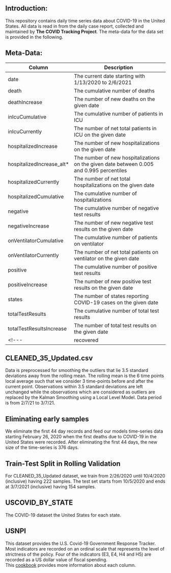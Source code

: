 ## Introduction:  

This repository contains daily time series data about COVID-19 in the United States. All data is read in from the daily case report, collected and maintained by **The COVID Tracking Project**. The meta-data for the data set is provided in the following.  

## Meta-Data:  

 

| Column                       | Description                                                                                        |
|------------------------------|----------------------------------------------------------------------------------------------------|
| date                         | The current date starting with 1/13/2020 to 2/6/2021                                              |
| death                        | The cumulative number of deaths                                                                    |
| deathIncrease                | The number of new deaths on the given date                                                         |
| inIcuCumulative              | The cumulative number of patients in ICU                                                           |
| inIcuCurrently               | The number of net total patients in ICU on the given date                                          |
| hospitalizedIncrease         | The number of new hospitalizations on the given date                                               |
| hospitalizedIncrease_alt*    | The number of new hospitalizations on the given date between 0.005 and 0.995 percentiles           |
| hospitalizedCurrently        | The number of net total hospitalizations on the given date                                         |
| hospitalizedCumulative       | The cumulative number of hospitalizations                                                          |
| negative                     | The cumulative number of negative test results                                                     |
| negativeIncrease             | The number of new negative test results on the given date                                          |
| onVentilatorCumulative       | The cumulative number of patients on ventilator                                                    |
| onVentilatorCurrently        | The number of net total patients on ventilator on the given date                                   |
| positive                     | The cumulative number of positive test results                                                     |
| positiveIncrease             | The number of new positive test results on the given date                                          |
| states                       | The number of states reporting COVID-19 cases on the given date                                    |
| totalTestResults             | The cumulative number of total test results                                                        |
| totalTestResultsIncrease     | The number of total test results on the given date                                                 |
<!---| recovered                    | The cumulative number of recovered cases                                                           |-->

<!---\*The values on dates 5/26/2020, 6/4/2020, 10/6/2020 and 10/23/2020 were imputed by the average values of before and after the dates.  -->

## CLEANED_35_Updated.csv
Data is preprocessed for smoothing the outliers that lie 3.5 standard deviations away from the rolling mean. 
The rolling mean is the 6 time points local average such that we consider 3 time-points before and after the current point.
Observations within 3.5 standard deviations are left unchanged while the observations which are considered as outliers are replaced by the Kalman Smoothing using a Local Level Model. Data period is from 2/7/21 to 3/7/21.

## Eliminating early samples
We eliminate the first 44 day records and feed our models time-series data starting February 26, 2020 when the first deaths due to COVID-19 in the United States were recorded.
After eliminating the first 44 days, the new size of the time-series is 376 days.

## Train-Test Split in Rolling Validation
<!--The first 60% of the samples is taken as the training set and rest as the test set. -->
For CLEANED_35_Updated dataset, we train from 2/26/2020 until 10/4/2020 (inclusive) having 222 samples. The test set starts from 10/5/2020 and ends at 3/7/2021 (inclusive) having 154 samples.

## USCOVID_BY_STATE
The COVID-19 dataset the United States for each state.

## USNPI
This dataset provides the U.S. Covid-19 Government Response Tracker.  
Most indicators are recorded on an ordinal scale that represents the level of strictness of the policy. Four of the indicators (E3, E4, H4 and H5) are recorded as a US dollar value of fiscal spending.  
This [cookbook](https://github.com/OxCGRT/covid-policy-tracker/blob/master/documentation/codebook.md) provides more information about each column.
